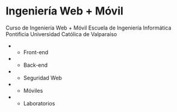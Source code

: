 # Ingeniería Web + Móvil
Curso de Ingeniería Web + Móvil 
Escuela de Ingeniería Informática 
Pontificia Universidad Católica de Valparaíso


- - Front-end
- - Back-end
- - Seguridad Web
- - Móviles
- - Laboratorios
